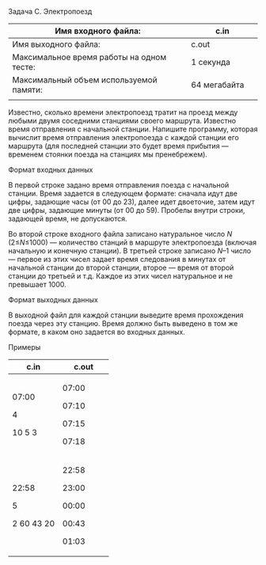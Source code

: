 Задача C. Электропоезд

<table>
<colgroup>
<col style="width: 71%" />
<col style="width: 28%" />
</colgroup>
<thead>
<tr class="header">
<th>Имя входного файла:</th>
<th>c.in</th>
</tr>
</thead>
<tbody>
<tr class="odd">
<td>Имя выходного файла:</td>
<td>c.out</td>
</tr>
<tr class="even">
<td>Максимальное время работы на одном тесте:</td>
<td>1 секунда</td>
</tr>
<tr class="odd">
<td>Максимальный объем используемой памяти:</td>
<td>64 мегабайта</td>
</tr>
<tr class="even">
<td></td>
<td></td>
</tr>
</tbody>
</table>

Известно, сколько времени электропоезд тратит на проезд между любыми
двумя соседними станциями своего маршрута. Известно время отправления с
начальной станции. Напишите программу, которая вычислит время
отправления электропоезда с каждой станции его маршрута (для последней
станции это будет время прибытия — временем стоянки поезда на станциях
мы пренебрежем).

Формат входных данных

В первой строке задано время отправления поезда с начальной станции.
Время задается в следующем формате: сначала идут две цифры, задающие
часы (от 00 до 23), далее идет двоеточие, затем идут две цифры, задающие
минуты (от 00 до 59). Пробелы внутри строки, задающей время, не
допускаются.

Во второй строке входного файла записано натуральное число *N*
(2≤*N*≤1000) — количество станций в маршруте электропоезда (включая
начальную и конечную станции). В третьей строке записано *N*–1 число —
первое из этих чисел задает время следования в минутах от начальной
станции до второй станции, второе — время от второй станции до третьей и
т.д. Каждое из этих чисел натуральное и не превышает 1000.

Формат выходных данных

В выходной файл для каждой станции выведите время прохождения поезда
через эту станцию. Время должно быть выведено в том же формате, в каком
оно задается во входных данных.

Примеры

<table>
<colgroup>
<col style="width: 50%" />
<col style="width: 50%" />
</colgroup>
<thead>
<tr class="header">
<th>c.in</th>
<th>c.out</th>
</tr>
</thead>
<tbody>
<tr class="odd">
<td><p>07:00</p>
<p>4</p>
<p>10 5 3</p></td>
<td><p>07:00</p>
<p>07:10</p>
<p>07:15</p>
<p>07:18</p></td>
</tr>
<tr class="even">
<td><p>22:58</p>
<p>5</p>
<p>2 60 43 20</p></td>
<td><p>22:58</p>
<p>23:00</p>
<p>00:00</p>
<p>00:43</p>
<p>01:03</p></td>
</tr>
</tbody>
</table>
